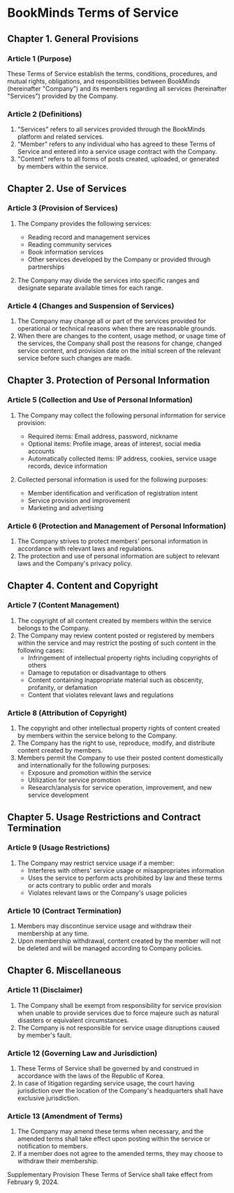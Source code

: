 # BookMinds Terms of Service

## Chapter 1. General Provisions

### Article 1 (Purpose)

These Terms of Service establish the terms, conditions, procedures, and mutual rights, obligations, and responsibilities between BookMinds (hereinafter "Company") and its members regarding all services (hereinafter "Services") provided by the Company.

### Article 2 (Definitions)

1. "Services" refers to all services provided through the BookMinds platform and related services.
2. "Member" refers to any individual who has agreed to these Terms of Service and entered into a service usage contract with the Company.
3. "Content" refers to all forms of posts created, uploaded, or generated by members within the service.

## Chapter 2. Use of Services

### Article 3 (Provision of Services)

1. The Company provides the following services:

    - Reading record and management services
    - Reading community services
    - Book information services
    - Other services developed by the Company or provided through partnerships

2. The Company may divide the services into specific ranges and designate separate available times for each range.

### Article 4 (Changes and Suspension of Services)

1. The Company may change all or part of the services provided for operational or technical reasons when there are reasonable grounds.
2. When there are changes to the content, usage method, or usage time of the services, the Company shall post the reasons for change, changed service content, and provision date on the initial screen of the relevant service before such changes are made.

## Chapter 3. Protection of Personal Information

### Article 5 (Collection and Use of Personal Information)

1. The Company may collect the following personal information for service provision:

    - Required items: Email address, password, nickname
    - Optional items: Profile image, areas of interest, social media accounts
    - Automatically collected items: IP address, cookies, service usage records, device information

2. Collected personal information is used for the following purposes:
    - Member identification and verification of registration intent
    - Service provision and improvement
    - Marketing and advertising

### Article 6 (Protection and Management of Personal Information)

1. The Company strives to protect members' personal information in accordance with relevant laws and regulations.
2. The protection and use of personal information are subject to relevant laws and the Company's privacy policy.

## Chapter 4. Content and Copyright

### Article 7 (Content Management)

1. The copyright of all content created by members within the service belongs to the Company.
2. The Company may review content posted or registered by members within the service and may restrict the posting of such content in the following cases:
    - Infringement of intellectual property rights including copyrights of others
    - Damage to reputation or disadvantage to others
    - Content containing inappropriate material such as obscenity, profanity, or defamation
    - Content that violates relevant laws and regulations

### Article 8 (Attribution of Copyright)

1. The copyright and other intellectual property rights of content created by members within the service belong to the Company.
2. The Company has the right to use, reproduce, modify, and distribute content created by members.
3. Members permit the Company to use their posted content domestically and internationally for the following purposes:
    - Exposure and promotion within the service
    - Utilization for service promotion
    - Research/analysis for service operation, improvement, and new service development

## Chapter 5. Usage Restrictions and Contract Termination

### Article 9 (Usage Restrictions)

1. The Company may restrict service usage if a member:
    - Interferes with others' service usage or misappropriates information
    - Uses the service to perform acts prohibited by law and these terms or acts contrary to public order and morals
    - Violates relevant laws or the Company's usage policies

### Article 10 (Contract Termination)

1. Members may discontinue service usage and withdraw their membership at any time.
2. Upon membership withdrawal, content created by the member will not be deleted and will be managed according to Company policies.

## Chapter 6. Miscellaneous

### Article 11 (Disclaimer)

1. The Company shall be exempt from responsibility for service provision when unable to provide services due to force majeure such as natural disasters or equivalent circumstances.
2. The Company is not responsible for service usage disruptions caused by member's fault.

### Article 12 (Governing Law and Jurisdiction)

1. These Terms of Service shall be governed by and construed in accordance with the laws of the Republic of Korea.
2. In case of litigation regarding service usage, the court having jurisdiction over the location of the Company's headquarters shall have exclusive jurisdiction.

### Article 13 (Amendment of Terms)

1. The Company may amend these terms when necessary, and the amended terms shall take effect upon posting within the service or notification to members.
2. If a member does not agree to the amended terms, they may choose to withdraw their membership.

Supplementary Provision
These Terms of Service shall take effect from February 9, 2024.
